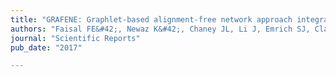 ```yaml
---
title: "GRAFENE: Graphlet-based alignment-free network approach integrates 3D structural and sequence (residue order) data to improve protein structural comparison"
authors: "Faisal FE&#42;, Newaz K&#42;, Chaney JL, Li J, Emrich SJ, Clark PL, and **Milenković T**"
journal: "Scientific Reports"
pub_date: "2017"

---
```

